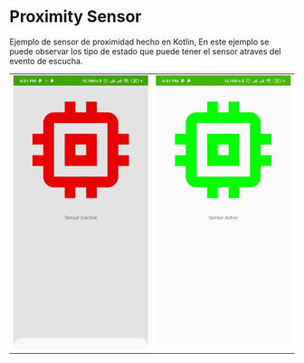 # Proximity Sensor
  Ejemplo de sensor de proximidad hecho en Kotlin, En este ejemplo se puede observar los tipo de estado que puede tener el sensor atraves del evento de escucha.

<table>
  <tr>
    <td>
      <img src="/Screenshot/Screenshot_off.jpg" width="350">
    </td>
    <td>
      <img src="/Screenshot/Screenshot_on.jpg" width="350">
    </td>
  </tr>
</table>
